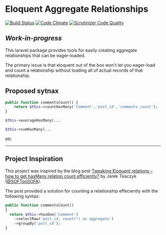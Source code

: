 # Eloquent Aggregate Relationships

[![Build Status](https://travis-ci.org/andyfleming/eloquent-aggregate-relationships.svg?branch=master)](https://travis-ci.org/andyfleming/eloquent-aggregate-relationships) [![Code Climate](https://codeclimate.com/github/andyfleming/eloquent-aggregate-relationships/badges/gpa.svg)](https://codeclimate.com/github/andyfleming/eloquent-aggregate-relationships) [![Scrutinizer Code Quality](https://scrutinizer-ci.com/g/andyfleming/eloquent-aggregate-relationships/badges/quality-score.png?b=master)](https://scrutinizer-ci.com/g/andyfleming/eloquent-aggregate-relationships/?branch=master)

## *Work-in-progress*

This laravel package provides tools for easily creating aggregate relationships that can be eager-loaded.

The primary issue is that eloquent out of the box won't let you eager-load and count a relationship without loading all of actual records of that relationship.

## Proposed sytnax

```php
public function commentsCount() {
    return $this->countHasMany('Comment','post_id','comments_count');
}
```

```php
$this->averageHasMany(...
```

```php
$this->sumHasMany(...
```

etc

---

## Project Inspiration

This project was inspired by the blog post [Tweaking Eloquent relations – how to get hasMany relation count efficiently?](http://softonsofa.com/tweaking-eloquent-relations-how-to-get-hasmany-relation-count-efficiently/) by Jarek Tkaczyk ([@SOFTonSOFA](https://twitter.com/SOFTonSOFA)).

The post provided a solution for counting a relationship effeciently with the following syntax:

```php
public function commentsCount()
{
  return $this->hasOne('Comment')
    ->selectRaw('post_id, count(*) as aggregate')
    ->groupBy('post_id');
}
```

